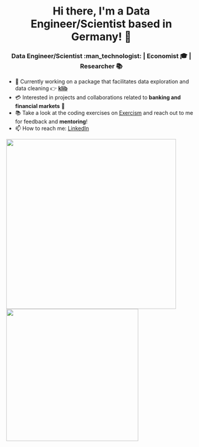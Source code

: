 <h1 align="center">Hi there, I'm a Data Engineer/Scientist based in Germany! 👋 </h1>

<h3 align="center"> Data Engineer/Scientist :man_technologist: | Economist 🎓 | Researcher 📚</h3>

- 🐍 Currently working on a package that facilitates data exploration and data cleaning 👉 **[klib](https://github.com/akanz1/klib)**
- 💳 Interested in projects and collaborations related to **banking and financial markets** 🏦
- 📚 Take a look at the coding exercises on [Exercism](https://exercism.org/profiles/akanz1) and reach out to me for feedback and **mentoring**!
- 📫 How to reach me: [LinkedIn](https://www.linkedin.com/in/akanz/)
<p float="left">
  <img src="https://github-readme-stats-git-master.akanz1.vercel.app/api?username=akanz1&count_private=true&show_icons=true&hide_border=true&locale=en&custom_title=&title_color=142d70&icon_color=142d70&cache_seconds=3600" width="450" />
  <img src="https://github-readme-stats-git-master.akanz1.vercel.app/api/top-langs/?username=akanz1&layout=compact&hide_border=true&title_color=142d70" width="350"/>
</p>
